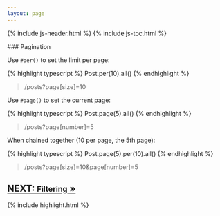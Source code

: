 ```yaml
---
layout: page
---
```


{% include js-header.html %}
{% include js-toc.html %}

<div markdown="1" class="col-md-8 col-md-offset-1">
### Pagination

Use `#per()` to set the limit per page:

{% highlight typescript %}
Post.per(10).all()
{% endhighlight %}
<blockquote class="url">
  <p>/posts?page[size]=10</p>
</blockquote>

Use `#page()` to set the current page:

{% highlight typescript %}
Post.page(5).all()
{% endhighlight %}
<blockquote class="url">
  <p>/posts?page[number]=5</p>
</blockquote>

When chained together (10 per page, the 5th page):

{% highlight typescript %}
Post.page(5).per(10).all()
{% endhighlight %}
<blockquote class="url">
  <p>/posts?page[size]=10&page[number]=5</p>
</blockquote>

<div class="clearfix">
  <h2 id="next">
    <a href="{{site.github.url}}/js/reads/filtering">
      NEXT:
      <small>Filtering</small>
      &raquo;
    </a>
  </h2>
</div>

{% include highlight.html %}
